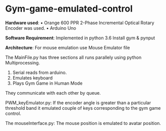 # Gym-game-emulated-control
**Hardware used**: 
• Orange 600 PPR 2-Phase Incremental Optical Rotary Encoder was used. 
• Arduino Uno 

**Software Requirement**: 
Implemented in python 3.6
Install gym & pynput  

**Architecture**:
For mouse emulation use Mouse Emulator file 

The MainFile.py has three sections all runs parallely using python Multiprocessing. 
1. Serial reads from arduino.
2. Emulates keyboard
3. Plays Gym Game in Human Mode 

They communicate with each other by queue. 


PWM_keyEmulator.py: If the encoder angle is greater than a particular threshold band it emulated couple of keys corresponding to the gym game control.

The mouseInterface.py: The mouse position is emulated to avatar position. 
